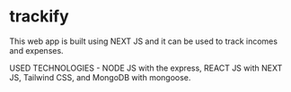 # trackify
This web app is built using NEXT JS and it can be used to track incomes and expenses.

USED TECHNOLOGIES - NODE JS with the express, REACT JS with NEXT JS, Tailwind CSS, and MongoDB with mongoose.
